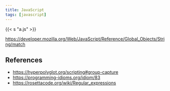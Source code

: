 ```yaml
---
title: JavaScript
tags: [javascript]
---
```


{{< s "a.js" >}}

<https://developer.mozilla.org/Web/JavaScript/Reference/Global_Objects/String/match>

## References

- <https://hyperpolyglot.org/scripting#group-capture>
- <https://programming-idioms.org/idiom/83>
- <https://rosettacode.org/wiki/Regular_expressions>
